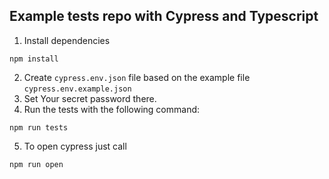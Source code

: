 ## Example tests repo with Cypress and Typescript

1. Install dependencies

```shell
npm install
```

2.  Create `cypress.env.json` file based on the example file `cypress.env.example.json`
3.  Set Your secret password there.
4.  Run the tests with the following command:

```
npm run tests
```

5. To open cypress just call

```
npm run open
```
